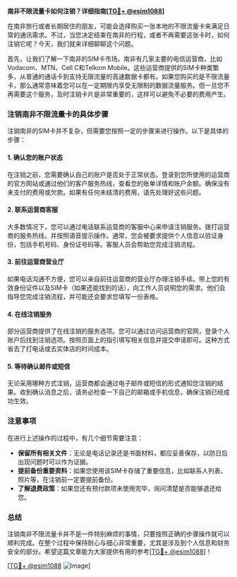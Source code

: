 **南非不限流量卡如何注销？详细指南[[TG💪+ @esim1088](https://t.me/s/esim1088)]**

在南非旅行或者长期居住的朋友，可能会选择购买一张本地的不限流量卡来满足日常的通讯需求。不过，当您决定结束在南非的行程，或者不再需要这张卡时，如何注销它呢？今天，我们就来详细聊聊这个问题。

首先，让我们了解一下南非的SIM卡市场。南非有几家主要的电信运营商，比如Vodacom、MTN、Cell C和Telkom Mobile。这些运营商提供的SIM卡种类繁多，从普通的通话卡到支持无限流量的高速数据卡都有。如果您购买的是不限流量卡，那么通常意味着您可以在一定期限内享受无限制的数据流量服务。但一旦您不再需要这个服务，及时注销卡片是非常重要的，这样可以避免不必要的费用产生。

### 注销南非不限流量卡的具体步骤

注销南非的SIM卡并不复杂，但需要您按照一定的步骤来进行操作。以下是具体的步骤：

#### 1. 确认您的账户状态
在注销之前，您需要确认自己的账户是否处于正常状态。登录到您所使用的运营商的官方网站或通过他们的客户服务热线，查看您的账单详情和账户余额。确保没有未支付的费用或欠款。如果有任何未结清的费用，请先处理好这些问题。

#### 2. 联系运营商客服
大多数情况下，您可以通过电话联系运营商的客服中心来申请注销服务。拨打运营商的服务热线，并按照语音提示操作。通常，您会被要求提供个人信息以验证身份，包括手机号码、身份证号码等。客服人员会帮助您完成注销流程。

#### 3. 前往运营商营业厅
如果电话沟通不方便，您可以亲自前往运营商的营业厅办理注销手续。带上您的有效身份证件以及SIM卡（如果还能找到的话），向工作人员说明您的需求。他们会指导您完成注销流程，并可能还会要求您填写一份表格。

#### 4. 在线注销服务
部分运营商提供了在线注销的服务选项。您可以通过访问运营商的官网，登录个人账户后找到注销选项。按照页面上的指引填写相关信息并提交申请即可。这种方式省去了打电话或去实体店的时间成本。

#### 5. 等待确认邮件或短信
无论采用哪种方式注销，运营商都会通过电子邮件或短信的形式通知您注销的结果。收到确认消息之后，请务必检查一下自己的邮箱或手机信息，确保注销已经成功生效。

### 注意事项

在进行上述操作的过程中，有几个细节需要注意：

- **保留所有相关文件**：无论是电话记录还是书面材料，都应妥善保存，以防日后出现问题时可以作为证据。
- **提前备份重要资料**：如果您使用该SIM卡存储了重要信息，比如联系人列表、照片等，在注销前一定要提前备份。
- **了解退费政策**：如果您还有预付款项未使用完毕，询问清楚是否能够退还给您。

### 总结

注销南非不限流量卡并不是一件特别麻烦的事情，只要按照正确的步骤操作就可以顺利完成。在整个过程中保持耐心与细心非常重要，尤其是涉及到个人信息和财务安全的部分。希望这篇文章能为大家提供有用的参考[[TG💪+ @esim1088](https://t.me/s/esim1088)]！

[[TG💪+ @esim1088](https://t.me/s/esim1088) ![Image](https://i.postimg.cc/4NQfJmqS/Snipaste-2025-05-13-00-14-12.png)]